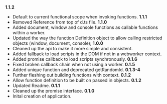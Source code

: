 **1.1.2**
  * Default to current functional scope when invoking functions.
**1.1.1**
  * Removed Reference from top of d.ts file.
**1.1.0**
  * Added document, window and console functions as callable functions within a worker.
  * Updated the way the function Definition object to allow calling restricted objects (window, document, console);
**1.0.0**
  * Cleaned up the api to make it more simple and consistent.
  * Added fallback to load scripts in the DOM if not in a webworker context.
  * Added promise callback to load scripts synchronously.
**0.1.6**
  * Fixed broken callback chain when not using a worker.
**0.1.5**
  * Added unique function and deprecated getRandomId.
**0.1.3-4**
  * Further fleshing out building functions with context.
**0.1.2**
  * Allow function definition to be built on passed in objects.
**0.1.2**
  * Updated Readme.
**0.1.1**
  * Cleaned up the promise interface.
**0.1.0**
  * Inital creation of application.